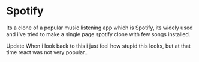 # Spotify
Its a clone of a popular music listening app which is Spotify, its widely used and i've tried to make a single page spotify clone with few songs installed.

Update
When i look back to this i just feel how stupid this looks, but at that time react was not very popular..
